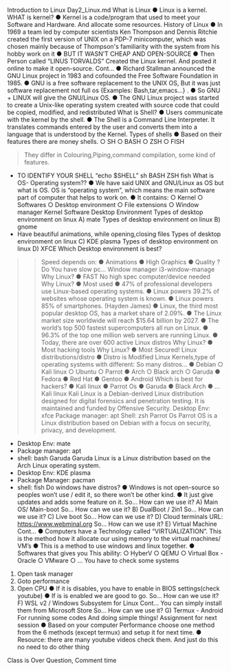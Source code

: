 Introduction to
Linux
Day2_Linux.md
What is Linux
● Linux is a kernel.
WHAT is kernel?
● Kernel is a
code/program that used
to meet your Software
and Hardware. And
allocate some
resources.
History of Linux
● In 1969 a team led by computer scientists Ken
Thompson and Dennis Ritchie created the first
version of UNIX on a PDP-7 minicomputer,
which was chosen mainly because of
Thompson's familiarity with the system from his
hobby work on it
● BUT IT WASN’T CHEAP AND OPEN-SOURCE
● Then Person called “LINUS TORVALDS”
Created the Linux kernel. And posted it online
to make it open-source.
Cont…
● Richard Stallman announced the GNU Linux
project in 1983 and cofounded the Free
Software Foundation in 1985.
● GNU is a free software replacement to the UNIX
OS, But it was just software replacement not full
os {Examples: Bash,tar,emacs…} .
● So GNU + LINUX will give the GNU/Linux OS.
● The GNU Linux project was started to create a
Unix-like operating system created with source
code that could be copied, modified, and
redistributed
What is Shell?
● Users communicate with the
kernel by the shell.
● The Shell is a Command Line
Interpreter. It translates
commands entered by the user
and converts them into a
language that is understood by
the Kernel.
Types of shells
● Based on their features there are money shells.
○ SH
○ BASH
○ ZSH
○ FISH
> They differ in Colouring,Piping,command compilation,
some kind of features.
- TO IDENTIFY YOUR SHELL “echo $SHELL”
sh
BASH
ZSH
fish
What is OS- Operating system??
● We have said UNIX and GNU/Linux as OS but what is OS.
OS is “operating system”, which means the main software
part of computer that helps to work on.
● It contains:
○ Kernel
○ Softwares
○ Desktop environment
○ File extensions
○ Window manager
Kernel
Software
Desktop Environment 
Types of desktop environment on linux
A) mate
Types of desktop environment on linux
B) gnome
- Have beautiful animations, while opening,closing files
Types of desktop environment on linux
C) KDE plasma
Types of desktop environment on linux
D) XFCE
Which Desktop environment is best?
>> Speed depends on:
● Animations
● High Graphics
● Quality
>? Do You have slow pc…
Window manager
i3-window-manage
Why Linux?
● FAST
No high spec computer/device
needed
Why Linux?
● Most used
● 47% of professional developers use Linux-based
operating systems.
● Linux powers 39.2% of websites whose operating
system is known.
● Linux powers 85% of smartphones. (Hayden James)
● Linux, the third most popular desktop OS, has a
market share of 2.09%.
● The Linux market size worldwide will reach $15.64
billion by 2027.
● The world’s top 500 fastest supercomputers all run on
Linux.
● 96.3% of the top one million web servers are running
Linux.
● Today, there are over 600 active Linux distros
Why Linux?
● Most hacking tools
Why Linux?
● Most Secured!
Linux distributions/distro
● Distro is Modified Linux Kernels,type of operating systems with different:
So many distros…
● Debian
○ Kali linux
○ Ubuntu
○ Parrot
● Arch
○ Black
arch
○ Garuda
● Fedora
● Red Hat
● Gentoo
● Android
Which is best for hackers?
● Kali linux
● Parrot Os
● Garuda
● Black Arch
● …
Kali linux
Kali Linux is a Debian-derived Linux distribution designed for
digital forensics and penetration testing. It is maintained and
funded by Offensive Security.
Desktop Env: xfce
Package manager: apt
Shell: zsh
Parrot Os
Parrot OS is a Linux distribution based on Debian with a focus on
security, privacy, and development.
- Desktop Env: mate
- Package manager: apt
- shell: bash
Garuda
Garuda Linux is a Linux distribution based on the Arch Linux operating
system.
- Desktop Env: KDE plasma
- Package Manager: pacman
- shell: fish
Do windows have distros?
● Windows is not open-source so
peoples won’t use / edit it, so there
won’t be other kind.
● It just give updates and adds some
feature on it.
So… How can we use it?
A) Main OS/ Main-boot
So… How can we use it?
B) DualBoot / 2in1
So… How can we use it?
C) Live boot
So… How can we use it?
D) Cloud terminals
URL: https://www.webminal.org
So… How can we use it?
E) Virtual Machine
Cont…
● Computers have a Technology called
“VIRTUALIZATION”. This is the
method how it allocate our using
memory to the virtual machines/ VM’s
● This is a method to use windows and
linux together.
● Softwares that gives you This ability:
○ HyberV
○ QEMU
○ Virtual Box - Oracle
○ VMware
○ …
You have to check some systems
1. Open task manager
2. Goto performance
3. Open CPU
● If it is disables, you have
to enable in BIOS
settings(check youtube)
● If is is enabled we are
good to go.
So… How can we use it?
F) WSL v2 / Windows Subsystem for Linux
Cont…
You can simply install them from Microsoft Store
So… How can we use it?
G) Termux - Android
For running some codes
And doing simple things!
Assignment for next session
● Based on your computer Performance choose one
method from the 6 methods (except termux) and
setup it for next time.
● Resource: there are many youtube videos check
them.
And just do this no need to do other thing

Class is Over
Question, Comment time